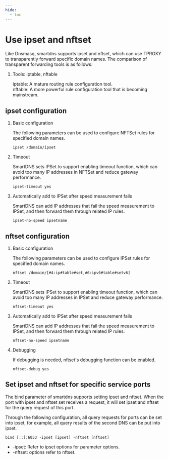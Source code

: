 ```yaml
---
hide:
  - toc
---
```


# Use ipset and nftset

Like Dnsmasq, smartdns supports ipset and nftset, which can use TPROXY to transparently forward specific domain names. The comparison of transparent forwarding tools is as follows:

1. Tools: iptable, nftable

    iptable: A mature routing rule configuration tool.  
    nftable: A more powerful rule configuration tool that is becoming mainstream.

## ipset configuration

1. Basic configuration

    The following parameters can be used to configure NFTSet rules for specified domain names.

    ```shell
    ipset /domain/ipset
    ```

1. Timeout

    SmartDNS sets IPSet to support enabling timeout function, which can avoid too many IP addresses in NFTSet and reduce gateway performance.

    ```shell
    ipset-timeout yes
    ```

1. Automatically add to IPSet after speed measurement fails

    SmartDNS can add IP addresses that fail the speed measurement to IPSet, and then forward them through related IP rules.

    ```shell
    ipset-no-speed ipsetname
    ```

## nftset configuration

1. Basic configuration

    The following parameters can be used to configure IPSet rules for specified domain names.

    ```shell
    nftset /domain/[#4:ip#table#set,#6:ipv6#table#setv6]
    ```

1. Timeout

    SmartDNS sets IPSet to support enabling timeout function, which can avoid too many IP addresses in IPSet and reduce gateway performance.

    ```shell
    nftset-timeout yes
    ```

1. Automatically add to IPSet after speed measurement fails

    SmartDNS can add IP addresses that fail the speed measurement to IPSet, and then forward them through related IP rules.

    ```shell
    nftset-no-speed ipsetname
    ```

1. Debugging

    If debugging is needed, nftset's debugging function can be enabled.

    ```shell
    nftset-debug yes
    ```

## Set ipset and nftset for specific service ports

The bind parameter of smartdns supports setting ipset and nftset. When the port with ipset and nftset set receives a request, it will set ipset and nftset for the query request of this port.

Through the following configuration, all query requests for ports can be set into ipset, for example, all query results of the second DNS can be put into ipset.

```shell
bind [::]:6053 -ipset [ipset] -nftset [nftset]
```

* -ipset: Refer to ipset options for parameter options.
* -nftset: options refer to nftset.
